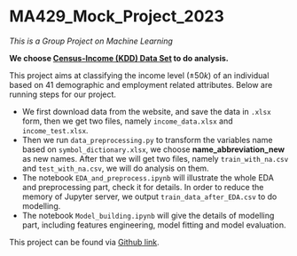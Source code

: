 
# MA429_Mock_Project_2023

*This is a Group Project on Machine Learning*

**We choose [Census-Income (KDD) Data Set](https://archive.ics.uci.edu/ml/datasets/Census-Income+%28KDD%29) to do analysis.** 

This project aims at classifying the income level ($\pm 50k$) of an individual based on 41 demographic and employment related attributes. Below are running steps for our project.

* We first download data from the website, and save the data in `.xlsx` form, then we get two files, namely `income_data.xlsx` and `income_test.xlsx`.
* Then we run `data_preprocessing.py` to transform the variables name based on `symbol_dictionary.xlsx`, we choose **name_abbreviation_new** as new names. After that we will get two files, namely `train_with_na.csv` and `test_with_na.csv`, we will do analysis on them.
* The notebook `EDA_and_preprocess.ipynb` will illustrate the whole EDA and preprocessing part, check it for details. In order to reduce the memory of Jupyter server, we output  `train_data_after_EDA.csv` to do modelling.
* The notebook `Model_building.ipynb` will give the details of modelling part, including features engineering, model fitting and model evaluation.  


This project can be found via [Github link](https://github.com/DavidMao0310/MA429_Mock_Project_2023).
